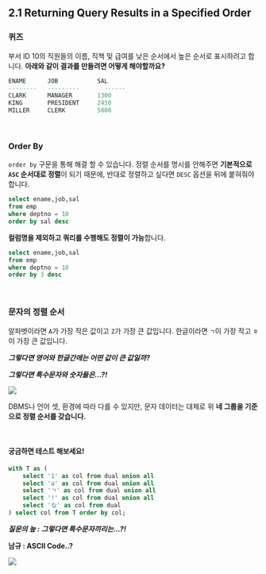 ## 2.1 Returning Query Results in a Specified Order

### 퀴즈

부서 ID 10의 직원들의 이름, 직책 및 급여를 낮은 순서에서 높은 순서로 표시하려고 합니다. **아래와 같이 결과를 만들려면 어떻게 해야할까요?**

~~~sql
ENAME      JOB           SAL
--------   --------- 	   ------
CLARK      MANAGER       1300 
KING       PRESIDENT     2450
MILLER     CLERK         5000
~~~

&nbsp;

### Order By

`order by` 구문을 통해 해결 할 수 있습니다. 정렬 순서를 명시를 안해주면 **기본적으로 `ASC` 순서대로 정렬**이 되기 때문에, 반대로 정렬하고 싶다면 `DESC` 옵션을 뒤에 붙혀줘야 합니다. 

~~~sql
select ename,job,sal
from emp
where deptno = 10
order by sal desc
~~~

**컬럼명을 제외하고 쿼리를 수행해도 정렬이 가능**합니다.

~~~sql
select ename,job,sal
from emp
where deptno = 10
order by 3 desc
~~~

&nbsp;

### 문자의 정렬 순서

알파벳이라면 `A`가 가장 작은 값이고 `Z`가 가장 큰 값입니다. 한글이라면 `ㄱ`이 가장 작고 `ㅎ`이 가장 큰 값입니다.

***그렇다면 영어와 한글간에는 어떤 값이 큰 값일까?***

***그렇다면 특수문자와 숫자들은...?!***

![](https://wikidocs.net/images/page/131182/%EA%B7%B8%EB%A6%BC_3_2_1_1.png)

DBMS나 언어 셋, 환경에 따라 다를 수 있지만, 문자 데이터는 대체로 위 **네 그룹을 기준으로 정렬 순서를 갖습니다.**

&nbsp;

#### 궁금하면 테스트 해보세요!

~~~sql
with T as (
	select '1' as col from dual union all
	select 'a' as col from dual union all
	select 'ㄱ' as col from dual union all
	select '!' as col from dual union all
	select 'な' as col from dual
) select col from T order by col;
~~~

***질문의 늪 :*** ***그렇다면 특수문자끼리는...?!***

**남규 : ASCII Code..?**

![](https://qph.cf2.quoracdn.net/main-qimg-40eb504e356af0832441ef95091eba8e)